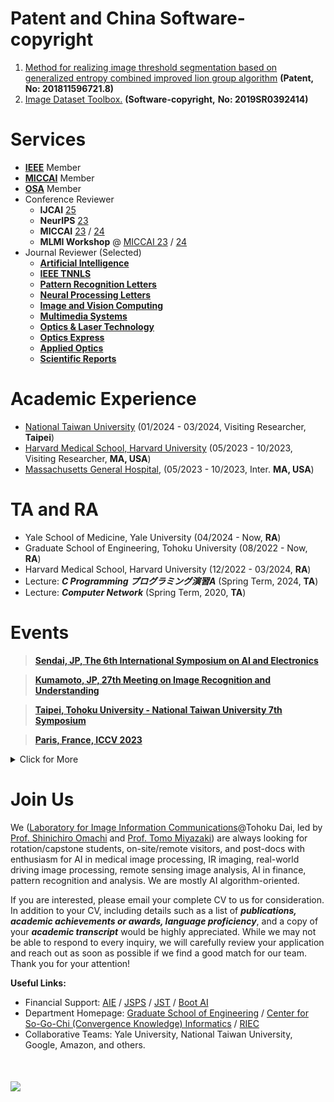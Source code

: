 


# Patent and China Software-copyright
1. [Method for realizing image threshold segmentation based on generalized entropy combined improved lion group algorithm](https://patents.google.com/patent/CN109712160B/en) **(Patent, No: 201811596721.8)**
2. [Image Dataset Toolbox.](https://register.ccopyright.com.cn/query.html) **(Software-copyright,** **No: 2019SR0392414)**

# Services 
- [**IEEE**](https://drive.google.com/file/d/1a1tIx17jY2ED-FUjKDvM8P34Gmyj53dq/view?usp=drive_link) Member
- [**MICCAI**](http://www.miccai.org/) Member
- [**OSA**](https://drive.google.com/file/d/13cWzoPDYvSmyj8ZN7q36luCak49iiJnK/view?usp=sharing) Member 
- Conference Reviewer
    - **IJCAI** [25](https://2025.ijcai.org/) 
    - **NeurIPS** [23](https://nips.cc/)  
    - **MICCAI**  [23](https://conferences.miccai.org/2023/en/) / [24](https://conferences.miccai.org/2024/en/)
    - **MLMI Workshop** @ [MICCAI 23](https://sites.google.com/view/mlmi2023) / [24](https://sites.google.com/view/mlmi2024)
- Journal Reviewer (Selected)
    -  **[Artificial Intelligence](https://www.sciencedirect.com/journal/artificial-intelligence)**
    -  **[IEEE TNNLS](https://cis.ieee.org/publications/t-neural-networks-and-learning-systems)** 
    -  **[Pattern Recognition Letters](https://www.sciencedirect.com/journal/pattern-recognition-letters)** 
    -  **[Neural Processing Letters](https://www.springer.com/journal/11063)** 
    -  **[Image and Vision Computing](https://www.sciencedirect.com/journal/image-and-vision-computing)** 
    -  **[Multimedia Systems](https://www.springer.com/journal/530)**
    -  **[Optics & Laser Technology](https://www.journals.elsevier.com/optics-and-laser-technology)** 
    -  **[Optics Express](https://opg.optica.org/oe/home.cfm)** 
    -  **[Applied Optics](https://www.osapublishing.org/ao/home.cfm)**
    -  **[Scientific Reports](https://www.nature.com/srep/)** 

# Academic Experience
- [National Taiwan University](https://www.csie.ntu.edu.tw/~acpang/fgcn/index.html) (01/2024 - 03/2024, Visiting Researcher, **Taipei**)
- [Harvard Medical School, Harvard University](https://gordon.mgh.harvard.edu/gc/) (05/2023 - 10/2023, Visiting Researcher, **MA, USA**)
- [Massachusetts General Hospital](https://www.massgeneral.org/), (05/2023 - 10/2023, Inter. **MA, USA**)

# TA and RA
- Yale School of Medicine, Yale University (04/2024 - Now, **RA**)
- Graduate School of Engineering, Tohoku University (08/2022 - Now, **RA**)
- Harvard Medical School, Harvard University (12/2022 - 03/2024, **RA**)
- Lecture: ***C Programming プログラミング演習A*** (Spring Term, 2024, **TA**)
- Lecture: ***Computer Network*** (Spring Term, 2020, **TA**)

# Events

> [**Sendai, JP, The 6th International Symposium on AI and Electronics**](https://www.aie.tohoku.ac.jp/english/event/event_20250129.html)

> [**Kumamoto, JP, 27th Meeting on Image Recognition and Understanding**](https://miru-committee.github.io/miru2024/en/)

> [**Taipei, Tohoku University - National Taiwan University 7th Symposium**](https://ai.robo.ntu.edu.tw/news_view.php?id=123)

> [**Paris, France, ICCV 2023**](https://iccv2023.thecvf.com/)




<details>
<summary>Click for More</summary>
<ul>

<li> 
<a href="https://www.aie.tohoku.ac.jp/event/event_20230213.html" target=" _blank"> The 4th International Symposium on AI and Electronics </a> Sendai, JP
</li>

<li> 
<a href="https://www.dii.engg.nagoya-u.ac.jp/archives/002/202101/84b970529823cff5c497969e165ac943.pdf" target=" _blank"> 3rd Intl. Workshop on Educ and Res. for Future Electronics </a> Nagoya, JP
</li>

<li> 
<a href="https://conferences.miccai.org/2022/en/" target=" _blank"> MICCAI 2022 </a> Singapore
</li>

<li> 
<a href="https://www.pricai.org/2021/" target=" _blank"> PRICAI 2021 </a> Hanoi, Vietnam
</li>

<li> 
<a href="http://www.micad.org" target=" _blank"> MICAD 2021</a> Birmingham, UK
</li>

</ul>
</details>

# Join Us

We ([Laboratory for Image Information Communications](http://www.iic.ecei.tohoku.ac.jp/index.html)@Tohoku Dai, led by [Prof. Shinichiro Omachi](http://www.iic.ecei.tohoku.ac.jp/~machi/index-j.html) and [Prof. Tomo Miyazaki](https://tomomiyazaki.github.io/)) are always looking for rotation/capstone students, on-site/remote visitors, and post-docs with enthusiasm for AI in medical image processing, IR imaging, real-world driving image processing, remote sensing image analysis, AI in finance, pattern recognition and analysis. We are mostly AI algorithm-oriented.
  
If you are interested, please email your complete CV to us for consideration. In addition to your CV, including details such as a list of ***publications, academic achievements or awards, language proficiency***, and a copy of your ***academic transcript*** would be highly appreciated. While we may not be able to respond to every inquiry, we will carefully review your application and reach out as soon as possible if we find a good match for our team. Thank you for your attention!


**Useful Links:**
- Financial Support: [AIE](https://www.aie.tohoku.ac.jp/) / [JSPS](https://www.jsps.go.jp/j-pd/) / [JST](https://pgd.tohoku.ac.jp/rpc/next_generation.html) / [Boot AI](https://pgd.tohoku.ac.jp/english/rpc/next_generation_AI.html)
- Department Homepage: [Graduate School of Engineering](https://www.eng.tohoku.ac.jp/english/) / [Center for So-Go-Chi (Convergence Knowledge) Informatics](https://www.aisogochi.tohoku.ac.jp/) / [RIEC](https://www.riec.tohoku.ac.jp/ja/)
- Collaborative Teams: Yale University, National Taiwan University, Google, Amazon, and others.

<div style="margin:50px 0;">
<a href="https://clustrmaps.com/site/1bt8f" title="Visit tracker"><img src="//clustrmaps.com/map_v2.png?cl=080808&w=300&t=n&d=VZSmIbj0J6KgisU0jvP5tNLI9tffMW1LiLpPgS_Yie8&co=ffffff&ct=808080" /></a>
</div>


 
    
    
   
    
